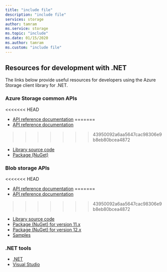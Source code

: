 ```yaml
---
title: "include file"
description: "include file"
services: storage
author: tamram
ms.service: storage
ms.topic: "include"
ms.date: 01/15/2020
ms.author: tamram
ms.custom: "include file"
---
```


## Resources for development with .NET

The links below provide useful resources for developers using the Azure Storage client library for .NET.

### Azure Storage common APIs

<<<<<<< HEAD
- [API reference documentation](/dotnet/api/overview/azure/storage?view=azure-dotnet)
=======
- [API reference documentation](/dotnet/api/overview/azure/storage)
>>>>>>> 43950092a6aa5647cac98306e9b8eb80bcea4872
- [Library source code](https://github.com/Azure/azure-storage-net/tree/master/Common)
- [Package (NuGet)](https://www.nuget.org/packages/Microsoft.Azure.Storage.Common/)

### Blob storage APIs

<<<<<<< HEAD
- [API reference documentation](/dotnet/api/overview/azure/storage?view=azure-dotnet)
=======
- [API reference documentation](/dotnet/api/overview/azure/storage)
>>>>>>> 43950092a6aa5647cac98306e9b8eb80bcea4872
- [Library source code](https://github.com/Azure/azure-storage-net/tree/master/Blob)
- [Package (NuGet) for version 11.x](https://www.nuget.org/packages/Microsoft.Azure.Storage.Blob/)
- [Package (NuGet) for version 12.x](https://www.nuget.org/packages/Azure.Storage.Blobs)
- [Samples](https://azure.microsoft.com/resources/samples/?sort=0&service=storage&platform=dotnet&term=blob)

### .NET tools

- [.NET](https://dotnet.microsoft.com/download/)
- [Visual Studio](https://visualstudio.microsoft.com/)
